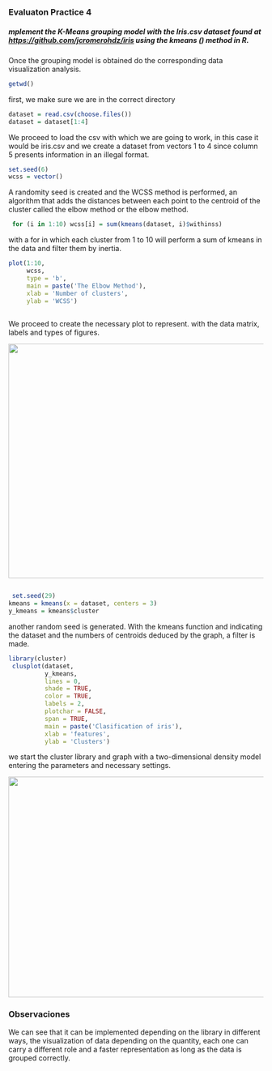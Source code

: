 ### **Evaluaton Practice 4**


##### mplement the K-Means grouping model with the Iris.csv dataset found at https://github.com/jcromerohdz/iris using the kmeans () method in R. 
Once the grouping model is obtained do the corresponding data visualization analysis.

```R
getwd()

```
first, we make sure we are in the correct directory

```R
dataset = read.csv(choose.files())
dataset = dataset[1:4]

```
We proceed to load the csv with which we are going to work, in this case it would be iris.csv and we create a dataset from vectors 1 to 4 
since column 5 presents information in an illegal format.

```R
set.seed(6)
wcss = vector()

```
A randomity seed is created and the WCSS method is performed, an algorithm that adds the distances between each point to the centroid of 
the cluster called the elbow method or the elbow method.

```R
 for (i in 1:10) wcss[i] = sum(kmeans(dataset, i)$withinss)

```
with a for in which each cluster from 1 to 10 will perform a sum of kmeans in the data and filter them by inertia.

```R
plot(1:10,
     wcss,
     type = 'b',
     main = paste('The Elbow Method'),
     xlab = 'Number of clusters',
     ylab = 'WCSS')
 
```    
We proceed to create the necessary plot to represent. with the data matrix, labels and types of figures.     

<p align="center">
  <img width="681" height="463" src="https://i.imgur.com/UxhsNIP.png">
  
</p>


```R

 set.seed(29)
kmeans = kmeans(x = dataset, centers = 3)
y_kmeans = kmeans$cluster

```

another random seed is generated. With the kmeans function and indicating the dataset and the numbers of 
centroids deduced by the graph, a filter is made.

```R
library(cluster)
 clusplot(dataset,
          y_kmeans,
          lines = 0,
          shade = TRUE,
          color = TRUE,
          labels = 2,
          plotchar = FALSE,
          span = TRUE,
          main = paste('Clasification of iris'),
          xlab = 'features',
          ylab = 'Clusters')

```
we start the cluster library and graph with a two-dimensional density model entering the parameters
and necessary settings.

<p align="center">
  <img width="652" height="436" src="https://i.imgur.com/dly54KC.png">
  
</p>


### **Observaciones**

We can see that it can be implemented depending on the library in different ways, the visualization 
of data depending on the quantity, each one can carry a different role and a faster representation 
as long as the data is grouped correctly.
